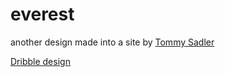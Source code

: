 # everest
another design made into a site by [Tommy Sadler](http://twitter.com/tommysadlr)

[Dribble design](https://dribbble.com/shots/1842409-Minimal-Portfolio)
